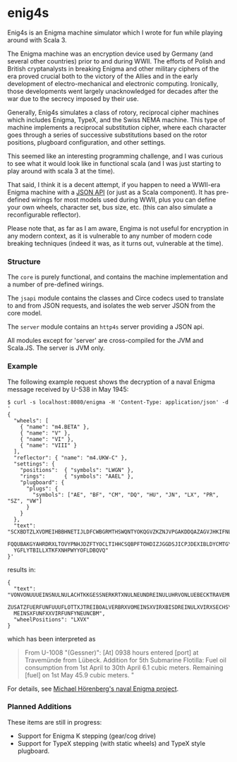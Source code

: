 # enig4s

Enig4s is an Enigma machine simulator which I wrote for fun while playing
around with Scala 3.

The Enigma machine was an encryption device used by Germany (and several other
countries) prior to and during WWII.
The efforts of Polish and British cryptanalysts in breaking Enigma and other
military ciphers of the era proved crucial both to the
victory of the Allies and in the early development of electro-mechanical and
electronic computing. Ironically, those developments went largely
unacknowledged for decades after the war due to the secrecy imposed by their use.

Generally, Enig4s simulates a class of rotory, reciprocal cipher machines
which includes Enigma, TypeX, and the Swiss NEMA machine. This type of machine
implements a reciprocal substitution cipher, where each character goes through
a series of successive substitutions based on the rotor positions, plugboard
configuration, and other settings.

This seemed like an interesting programming challenge, and I was curious to see
what it would look like in functional scala (and I was just starting to play
around with scala 3 at the time).

That said, I think it is a decent attempt, if you happen to need a WWII-era
Enigma machine with a [JSON API](doc/JsApi.md) (or just as a Scala component).
It has pre-defined wirings for most models used during WWII, plus you can
define your own wheels, character set, bus size, etc. (this
can also simulate a reconfigurable reflector).

Please note that, as far as I am aware, Engima is not useful for
encryption in any modern context, as it is vulnerable to any number
of modern code breaking techniques (indeed it was, as it turns out,
vulnerable at the time).

### Structure

The `core` is purely functional, and contains the machine implementation and
a number of pre-defined wirings.

The `jsapi` module contains the classes and Circe codecs used to translate
to and from JSON requests, and isolates the web server JSON from the core model.

The `server` module contains an `http4s` server providing a JSON api.

All modules
except for 'server' are cross-compiled for the JVM and Scala.JS. The server is JVM only. 

### Example

The following example request shows the decryption of a naval Enigma
message received by U-538 in May 1945:
```
$ curl -s localhost:8080/enigma -H 'Content-Type: application/json' -d '
{
  "wheels": [
    { "name": "m4.BETA" },
    { "name": "V" },
    { "name": "VI" },
    { "name": "VIII" }
  ],
  "reflector": { "name": "m4.UKW-C" },
  "settings": {
    "positions":  { "symbols": "LWGN" },
    "rings":      { "symbols": "AAEL" },
    "plugboard": {
      "plugs": {
        "symbols": ["AE", "BF", "CM", "DQ", "HU", "JN", "LX", "PR", "SZ", "VW"]
      }
    }
  },
  "text": "SCXBDTZLXVDMEIHBBHNETIJLDFCWBGRMTHSWQNTYOKQGVZKZNJVPGAKDDQAZAGVJHKIFNLQIXOYAK
  FQQUBAKGYAHRDRXLTOVYPNHJDZFTYOCLTIHHCSQBPFTOHDIZJGGDSJICPJDEXIBLDYCMTGYARLTCHJKFNTNLFE
  YGFLYTBILLXTKFXNHPWYYOFLDBQVQ"
}'

```
results in:
```
{
  "text": "VONVONUUUEINSNULNULACHTKKGESSNERKRTXNULNEUNDREINULUHRVONLUEBECKTRAVEMUENDEEINX
  ZUSATZFUERFUNFUUUFLOTTXJTREIBOALVERBRXVOMEINSXVIRXBISDREINULXVIRXSECHSYEINSCBMXBESTANDA
  MEINSXFUNFXXVIRFUNFYNEUNCBM",
  "wheelPositions": "LXVX"
}

```
which has been interpreted as
> From U-1008 "(Gessner)": [At] 0938 hours entered [port] at Travemünde from Lübeck. Addition for 5th
> Submarine Flotilla: Fuel oil consumption from 1st April to 30th April 6.1 cubic meters. Remaining [fuel] on 1st May 45.9 cubic meters. "

For details, see [Michael Hörenberg's naval Enigma project](https://enigma.hoerenberg.com/index.php?cat=The%20U534%20messages&page=P1030671).

### Planned Additions

These items are still in progress:

- Support for Enigma K stepping (gear/cog drive)
- Support for TypeX stepping (with static wheels) and TypeX style plugboard.
